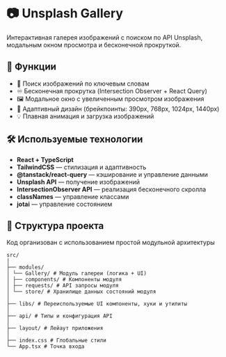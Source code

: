# 📷 Unsplash Gallery

Интерактивная галерея изображений с поиском по API Unsplash, модальным окном просмотра и бесконечной прокруткой.

## 🚀 Функции

- 🔎 Поиск изображений по ключевым словам
- ♾️ Бесконечная прокрутка (Intersection Observer + React Query)
- 🖼️ Модальное окно с увеличенным просмотром изображения
- 🧭 Адаптивный дизайн (брейкпоинты: 390px, 768px, 1024px, 1440px)
- 💡 Плавная анимация и загрузка изображений

## 🛠️ Используемые технологии

- **React + TypeScript**
- **TailwindCSS** — стилизация и адаптивность
- **@tanstack/react-query** — кэширование и управление данными
- **Unsplash API** — получение изображений
- **IntersectionObserver API** — реализация бесконечного скролла
- **classNames** — управление классами
- **jotai** — управление состоянием

## 📁 Cтруктура проекта

Код организован с использованием простой модульной архитектуры

```
src/
│
├── modules/
│ └── Gallery/ # Модуль галереи (логика + UI)
│ ├── components/ # Компоненты модуля
│ ├── requests/ # API запросы модуля
│ └── store/ # Хранилище данных состояний модуля
│
├── libs/ # Переиспользуемые UI компоненты, хуки и утилиты
│
├── api/ # Типы и конфигурация API
│
├── layout/ # Лейаут приложения
│
├── index.css # Глобальные стили
└── App.tsx # Точка входа
```
